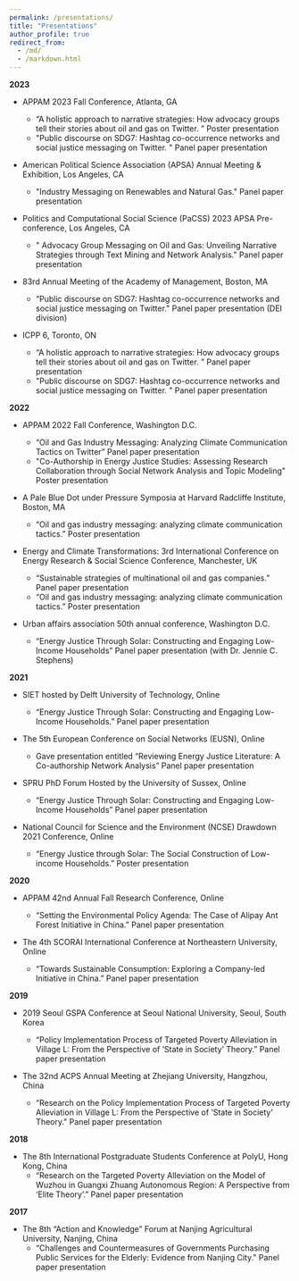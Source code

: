 ```yaml
---
permalink: /presentations/
title: "Presentations"
author_profile: true
redirect_from: 
  - /md/
  - /markdown.html
---
```


**2023**

- APPAM 2023 Fall Conference, Atlanta, GA
  - “A holistic approach to narrative strategies: How advocacy groups tell their stories about oil and gas on Twitter. ” Poster presentation
  - "Public discourse on SDG7: Hashtag co-occurrence networks and social justice messaging on Twitter. " Panel paper presentation

- American Political Science Association (APSA) Annual Meeting & Exhibition, Los Angeles, CA
  - "Industry Messaging on Renewables and Natural Gas." Panel paper presentation

- Politics and Computational Social Science (PaCSS) 2023 APSA Pre-conference, Los Angeles, CA
  - " Advocacy Group Messaging on Oil and Gas: Unveiling Narrative Strategies through Text Mining and Network Analysis." Panel paper presentation

- 83rd Annual Meeting of the Academy of Management, Boston, MA			
  - “Public discourse on SDG7: Hashtag co-occurrence networks and social justice messaging on Twitter." Panel paper presentation (DEI division)

- ICPP 6, Toronto, ON
  - “A holistic approach to narrative strategies: How advocacy groups tell their stories about oil and gas on Twitter. ” Panel paper presentation
  - "Public discourse on SDG7: Hashtag co-occurrence networks and social justice messaging on Twitter. " Panel paper presentation

**2022**

- APPAM 2022 Fall Conference, Washington D.C.
  - “Oil and Gas Industry Messaging: Analyzing Climate Communication Tactics on Twitter” Panel paper presentation
  - "Co-Authorship in Energy Justice Studies: Assessing Research Collaboration through Social Network Analysis and Topic Modeling" Poster presentation

- A Pale Blue Dot under Pressure Symposia at Harvard Radcliffe Institute, Boston, MA
  - “Oil and gas industry messaging: analyzing climate communication tactics.” Poster presentation

- Energy and Climate Transformations: 3rd International Conference on Energy Research & Social Science Conference, Manchester, UK
  - “Sustainable strategies of multinational oil and gas companies.” Panel paper presentation
  - “Oil and gas industry messaging: analyzing climate communication tactics.” Poster presentation

- Urban affairs association 50th annual conference, Washington D.C.
  - “Energy Justice Through Solar: Constructing and Engaging Low-Income Households” Panel paper presentation (with Dr. Jennie C. Stephens)

**2021**

- SIET hosted by Delft University of Technology, Online
  - “Energy Justice Through Solar: Constructing and Engaging Low-Income Households.”  Panel paper presentation

- The 5th European Conference on Social Networks (EUSN), Online
  - Gave presentation entitled “Reviewing Energy Justice Literature: A Co-authorship Network Analysis” Panel paper presentation

- SPRU PhD Forum Hosted by the University of Sussex, Online
  - “Energy Justice Through Solar: Constructing and Engaging Low-Income Households” Panel paper presentation

- National Council for Science and the Environment (NCSE) Drawdown 2021 Conference, Online
  - “Energy Justice through Solar: The Social Construction of Low-income Households.” Poster presentation
 
**2020**

- APPAM 42nd Annual Fall Research Conference, Online
  - “Setting the Environmental Policy Agenda: The Case of Alipay Ant Forest Initiative in China.” Panel paper presentation

- The 4th SCORAI International Conference at Northeastern University, Online
  - “Towards Sustainable Consumption: Exploring a Company-led Initiative in China.” Panel paper presentation

**2019**

- 2019 Seoul GSPA Conference at Seoul National University, Seoul, South Korea
  - “Policy Implementation Process of Targeted Poverty Alleviation in Village L: From the Perspective of ‘State in Society’ Theory.” Panel paper presentation

- The 32nd ACPS Annual Meeting at Zhejiang University, Hangzhou, China
  - “Research on the Policy Implementation Process of Targeted Poverty Alleviation in Village L: From the Perspective of ‘State in Society’ Theory." Panel paper presentation

**2018**

- The 8th International Postgraduate Students Conference at PolyU, Hong Kong, China
  - “Research on the Targeted Poverty Alleviation on the Model of Wuzhou in Guangxi Zhuang Autonomous Region: A Perspective from ‘Elite Theory’.” Panel paper presentation
 
**2017**

- The 8th “Action and Knowledge” Forum at Nanjing Agricultural University, Nanjing, China
  - “Challenges and Countermeasures of Governments Purchasing Public Services for the Elderly: Evidence from Nanjing City." Panel paper presentation

